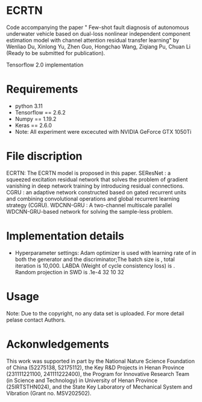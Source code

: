# ECRTN
Code accompanying the paper " Few-shot fault diagnosis of autonomous underwater vehicle based on dual-loss nonlinear independent component estimation model with channel attention residual transfer learning" by Wenliao Du, Xinlong Yu, Zhen Guo, Hongchao Wang, Ziqiang Pu, Chuan Li (Ready to be submitted for publication).

 Tensorflow 2.0 implementation
 # Requirements
- python 3.11
- Tensorflow == 2.6.2
- Numpy == 1.19.2
- Keras == 2.6.0
- Note: All experiment were excecuted with NVIDIA GeForce GTX 1050Ti

# File discription
ECRTN: The ECRTN model is proposed in this paper.
SEResNet : a squeezed excitation residual network that solves the problem of gradient vanishing in deep network training by introducing residual connections.
CGRU : an adaptive network constructed based on gated recurrent units and combining convolutional operations and global recurrent learning strategy (CGRU).
WDCNN-GRU : A two-channel multiscale parallel WDCNN-GRU-based network for solving the sample-less problem.
# Implementation details
- Hyperparameter settings: Adam optimizer is used with learning rate of in both the generator and the discriminator;The batch size is , total iteration is 10,000. LABDA (Weight of cycle consistency loss) is . Random projection in SWD is .1e-4 32 10 32
# Usage
Note: Due to the copyright, no any data set is uploaded. For more detail pelase contact Authors.
# Ackonwledgements
This work was supported in part by the National Nature Science Foundation of China (52275138, 52175112), the Key R&D Projects in Henan Province (231111221100, 241111222400),  the Program for Innovative Research Team (in Science and Technology) in University of Henan Province (25IRTSTHN024), and the State Key Laboratory of Mechanical System and Vibration (Grant no. MSV202502).
